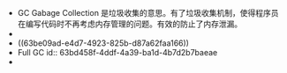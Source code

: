 - GC Gabage Collection 是垃圾收集的意思。有了垃圾收集机制，使得程序员在编写代码时不再考虑内存管理的问题。有效的防止了内存泄漏。
-
- ((63be09ad-e4d7-4923-825b-d87a62faa166))
- Full GC
  id:: 63bd458f-4ddf-4a39-ba1d-4b7d2b7baeae
-